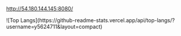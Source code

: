 http://54.180.144.145:8080/
<br>
<div>
  ![Top Langs](https://github-readme-stats.vercel.app/api/top-langs/?username=y5624711&layout=compact)
</div>

